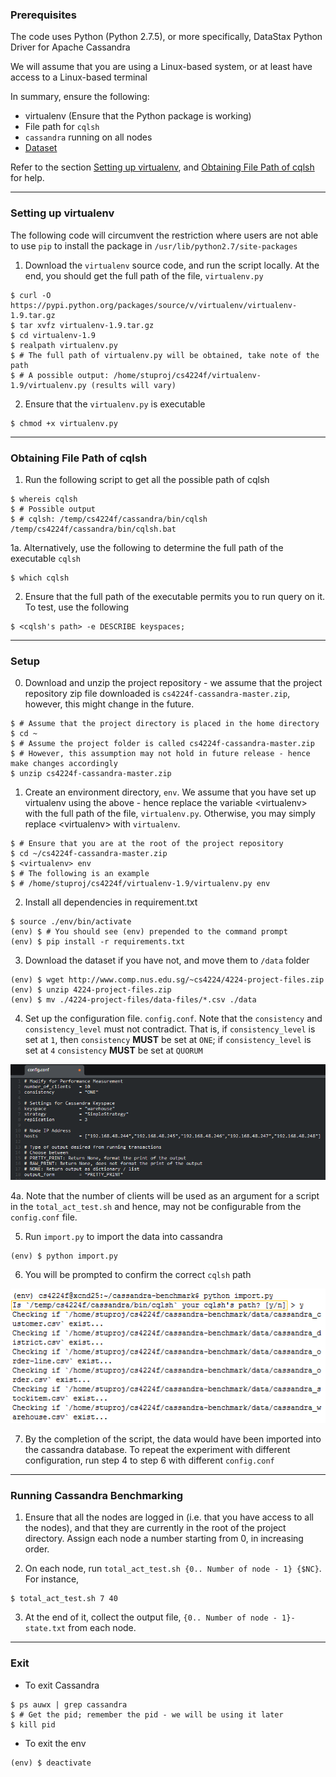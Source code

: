 ### Prerequisites

The code uses Python (Python 2.7.5), or more specifically, DataStax Python Driver for Apache Cassandra

We will assume that you are using a Linux-based system, or at least have access to a Linux-based terminal

In summary, ensure the following:

* virtualenv (Ensure that the Python package is working)
* File path for `cqlsh`
* `cassandra` running on all nodes
* [Dataset](http://www.comp.nus.edu.sg/~cs4224/4224-project-files.zip)

Refer to the section [Setting up virtualenv](#set_virtualenv), and [Obtaining File Path of cqlsh](#get_cqlsh) for help.

<hr/>

### <a name="set_virtualenv"></a> Setting up virtualenv

The following code will circumvent the restriction where users are not able to use `pip` to install the package in `/usr/lib/python2.7/site-packages`

1. Download the `virtualenv` source code, and run the script locally. At the end, you should get the full path of the file, `virtualenv.py`

```
$ curl -O https://pypi.python.org/packages/source/v/virtualenv/virtualenv-1.9.tar.gz
$ tar xvfz virtualenv-1.9.tar.gz
$ cd virtualenv-1.9
$ realpath virtualenv.py
$ # The full path of virtualenv.py will be obtained, take note of the path
$ # A possible output: /home/stuproj/cs4224f/virtualenv-1.9/virtualenv.py (results will vary)
```

2. Ensure that the `virtualenv.py` is executable

```
$ chmod +x virtualenv.py
```

<hr/>

### <a name="get_cqlsh"></a> Obtaining File Path of cqlsh

1. Run the following script to get all the possible path of cqlsh
```
$ whereis cqlsh
$ # Possible output
$ # cqlsh: /temp/cs4224f/cassandra/bin/cqlsh /temp/cs4224f/cassandra/bin/cqlsh.bat
```

1a. Alternatively, use the following to determine the full path of the executable `cqlsh`

```
$ which cqlsh
```

2. Ensure that the full path of the executable permits you to run query on it. To test, use the following
```
$ <cqlsh's path> -e DESCRIBE keyspaces;
```

<hr/>

### Setup

0. Download and unzip the project repository - we assume that the project repository zip file downloaded is `cs4224f-cassandra-master.zip`, however, this might change in the future.

```
$ # Assume that the project directory is placed in the home directory
$ cd ~
$ # Assume the project folder is called cs4224f-cassandra-master.zip
$ # However, this assumption may not hold in future release - hence make changes accordingly
$ unzip cs4224f-cassandra-master.zip
```

1. Create an environment directory, `env`. We assume that you have set up virtualenv using the above - hence replace the variable \<virtualenv\> with the full path of the file, `virtualenv.py`. Otherwise, you may simply replace \<virtualenv\> with `virtualenv`.

```
$ # Ensure that you are at the root of the project repository
$ cd ~/cs4224f-cassandra-master.zip
$ <virtualenv> env
$ # The following is an example
$ # /home/stuproj/cs4224f/virtualenv-1.9/virtualenv.py env
```

2. Install all dependencies in requirement.txt

```
$ source ./env/bin/activate
(env) $ # You should see (env) prepended to the command prompt
(env) $ pip install -r requirements.txt
```

3. Download the dataset if you have not, and move them to `/data` folder

```
(env) $ wget http://www.comp.nus.edu.sg/~cs4224/4224-project-files.zip
(env) $ unzip 4224-project-files.zip
(env) $ mv ./4224-project-files/data-files/*.csv ./data
```

4. Set up the configuration file. `config.conf`. Note that the `consistency` and `consistency_level` must not contradict. That is, if `consistency_level` is set at `1`, then `consistency` __MUST__ be set at `ONE`; if `consistency_level` is set at `4` `consistency` __MUST__ be set at `QUORUM`

![Configuration file setting](documentation/config-text.png)

4a. Note that the number of clients will be used as an argument for a script in the `total_act_test.sh` and hence, may not be configurable from the `config.conf` file.

5. Run `import.py` to import the data into cassandra

```
(env) $ python import.py
```

6. You will be prompted to confirm the correct `cqlsh` path

![Confirm prompt by entering 'y', otherwise, enter 'n'](documentation/setup-prompt.png)

7. By the completion of the script, the data would have been imported into the cassandra database. To repeat the experiment with different configuration, run step 4 to step 6 with different `config.conf`

<hr/>

### Running Cassandra Benchmarking

1. Ensure that all the nodes are logged in (i.e. that you have access to all the nodes), and that they are currently in the root of the project directory. Assign each node a number starting from 0, in increasing order.

2. On each node, run `total_act_test.sh {0.. Number of node - 1} {$NC}`. For instance,

```
$ total_act_test.sh 7 40
```

3. At the end of it, collect the output file, `{0.. Number of node - 1}-state.txt` from each node.

<hr/>

### Exit

* To exit Cassandra

```
$ ps auwx | grep cassandra
$ # Get the pid; remember the pid - we will be using it later
$ kill pid
```

* To exit the env

```
(env) $ deactivate
```
